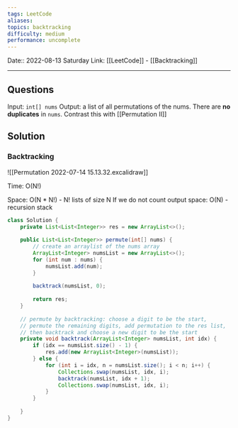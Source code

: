 ```yaml
---
tags: LeetCode
aliases: 
topics: backtracking
difficulty: medium
performance: uncomplete
---
```

Date:: 2022-08-13 Saturday 
Link: [[LeetCode]] - [[Backtracking]]
- - -

## Questions
Input: `int[] nums`
Output: a list of all permutations of the nums. There are **no duplicates** in `nums`. Contrast this with [[Permutation II]]

## Solution
### Backtracking
![[Permutation 2022-07-14 15.13.32.excalidraw]]

Time: O(N!) 

Space: O(N * N!) - N! lists of size N 
If we do not count output space: O(N) - recursion stack

```Java
class Solution {
    private List<List<Integer>> res = new ArrayList<>();
    
    public List<List<Integer>> permute(int[] nums) {
        // create an arraylist of the nums array
        ArrayList<Integer> numsList = new ArrayList<>();
        for (int num : nums) {
            numsList.add(num);
        }
        
        backtrack(numsList, 0);
        
        return res;
    }
    
    // permute by backtracking: choose a digit to be the start, 
    // permute the remaining digits, add permutation to the res list,
    // then backtrack and choose a new digit to be the start
    private void backtrack(ArrayList<Integer> numsList, int idx) {
        if (idx == numsList.size() - 1) {
            res.add(new ArrayList<Integer>(numsList));
        } else {
            for (int i = idx, n = numsList.size(); i < n; i++) {
                Collections.swap(numsList, idx, i);
                backtrack(numsList, idx + 1);
                Collections.swap(numsList, idx, i);
            }
        }
        
    }
}
